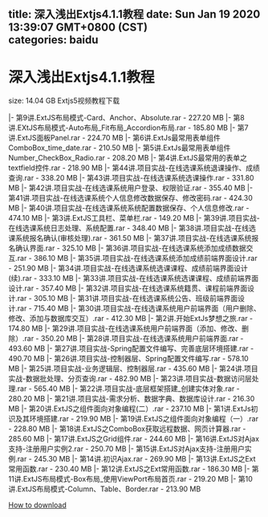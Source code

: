 
title: 深入浅出Extjs4.1.1教程
date: Sun Jan 19 2020 13:39:07 GMT+0800 (CST)    
categories: baidu
---

# 深入浅出Extjs4.1.1教程
size: 14.04 GB
 Extjs5视频教程下载
 
|- 第9讲.ExtJS布局模式-Card、Anchor、Absolute.rar - 227.20 MB
|- 第8讲.EXtJS布局模式-Auto布局_Fit布局_Accordion布局.rar - 185.80 MB
|- 第7讲.ExtJS面板Panel.rar - 224.70 MB
|- 第6讲.ExtJs最常用表单组件ComboBox_time_date.rar - 210.50 MB
|- 第5讲.ExtJs最常用表单组件Number_CheckBox_Radio.rar - 208.20 MB
|- 第4讲.ExtJS最常用的表单之textfield控件.rar - 218.90 MB
|- 第44讲.项目实战-在线选课系统退课操作、成绩查询.rar - 338.20 MB
|- 第43讲.项目实战-在线选课系统选课操作.rar - 331.80 MB
|- 第42讲.项目实战-在线选课系统用户登录、权限验证.rar - 355.40 MB
|- 第41讲.项目实战-在线选课系统个人信息修改数据保存、修改密码.rar - 424.30 MB
|- 第40讲.项目实战-在线选课系统系统配置数据保存、个人信息修改.rar - 474.10 MB
|- 第3讲.ExtJS工具栏、菜单栏.rar - 149.20 MB
|- 第39讲.项目实战-在线选课系统日志处理、系统配置.rar - 348.40 MB
|- 第38讲.项目实战-在线选课系统报名确认(审核处理).rar - 361.50 MB
|- 第37讲.项目实战-在线选课系统报名确认界面.rar - 325.10 MB
|- 第36讲.项目实战-在线选课系统添加成绩数据交互.rar - 386.10 MB
|- 第35讲.项目实战-在线选课系统添加成绩前端界面设计.rar - 251.90 MB
|- 第34讲.项目实战-在线选课系统选课课程、成绩前端界面设计(续).rar - 333.10 MB
|- 第33讲.项目实战-在线选课系统选课课程、成绩前端界面设计.rar - 357.40 MB
|- 第32讲.项目实战-在线选课系统籍贯、课程前端界面设计.rar - 305.10 MB
|- 第31讲.项目实战-在线选课系统公告、班级前端界面设计.rar - 715.40 MB
|- 第30讲.项目实战-在线选课系统用户前端界面（用户删除、修改、添加与数据库交互）.rar - 412.30 MB
|- 第2讲.开始ExtJs梦想之旅.rar - 174.80 MB
|- 第29讲.项目实战-在线选课系统用户前端界面（添加、修改、删除）.rar - 350.20 MB
|- 第28讲.项目实战-在线选课系统用户前端界面.rar - 493.60 MB
|- 第27讲.项目实战-Spring配置文件编写、完善底层环境搭建.rar - 490.70 MB
|- 第26讲.项目实战-控制器层、Spring配置文件编写.rar - 578.10 MB
|- 第25讲.项目实战-业务逻辑层、控制器层.rar - 435.60 MB
|- 第24讲.项目实战-数据批处理、分页查询.rar - 482.90 MB
|- 第23讲.项目实战-数据访问层处理.rar - 565.40 MB
|- 第22讲.项目实战-底层框架搭建_创建实体对象.rar - 280.20 MB
|- 第21讲.项目实战-需求分析、数据字典、数据库设计.rar - 216.30 MB
|- 第20讲.ExtJS之组件面向对象编程(二）.rar - 237.10 MB
|- 第1讲.ExtJs初识及其环境搭建.rar - 219.90 MB
|- 第19讲.ExtJS之组件面向对象编程（一）.rar - 228.80 MB
|- 第18讲.ExtJS之ComboBox获取远程数据、网页计算器.rar - 285.60 MB
|- 第17讲.ExtJS之Grid组件.rar - 244.60 MB
|- 第16讲.ExtJS对Ajax支持-注册用户实例2.rar - 250.70 MB
|- 第15讲.ExtJS对Ajax支持-注册用户实例.rar - 245.30 MB
|- 第14讲.初识Ajax.rar - 269.90 MB
|- 第13讲.ExtJS之Ext常用函数.rar - 230.40 MB
|- 第12讲.ExtJS之Ext常用函数.rar - 186.30 MB
|- 第11讲.ExtJS布局模式-Box布局_使用ViewPort布局首页.rar - 219.20 MB
|- 第10讲.ExtJS布局模式-Column、Table、Border.rar - 213.90 MB

[How to download](https://bpcam.bemobtrk.com/go/2ceec3aa-1ca2-46d6-b9ff-aaa5c184517c?jno=3529)